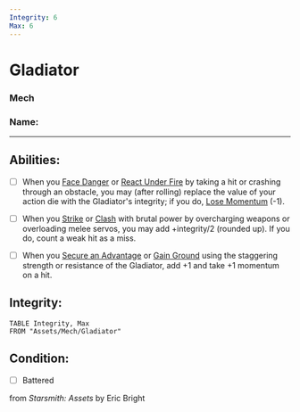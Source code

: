 ```yaml
---
Integrity: 6
Max: 6
---
```


# Gladiator
### Mech

### Name:<hr>

## Abilities:


- [ ] When you [Face Danger](40_Mechanics/Moves/Adventure/Face_Danger.md) or [React Under Fire](React_Under_Fire.md) by taking a hit or crashing through an obstacle, you may (after rolling) replace the value of your action die with the Gladiator&#x27;s integrity; if you do, [Lose Momentum](Lose_Momentum.md) (-1).

- [ ] When you [Strike](Strike.md) or [Clash](Clash.md) with brutal power by overcharging weapons or overloading melee servos, you may add +integrity/2 (rounded up).  If you do, count a weak hit as a miss.

- [ ] When you [Secure an Advantage](40_Mechanics/Moves/Adventure/Secure_an_Advantage.md) or [Gain Ground](Gain_Ground.md) using the staggering strength or resistance of the Gladiator, add +1 and take +1 momentum on a hit.

## Integrity:
```dataview
TABLE Integrity, Max
FROM "Assets/Mech/Gladiator"
```


## Condition:
- [ ] Battered

from *Starsmith: Assets* by Eric Bright